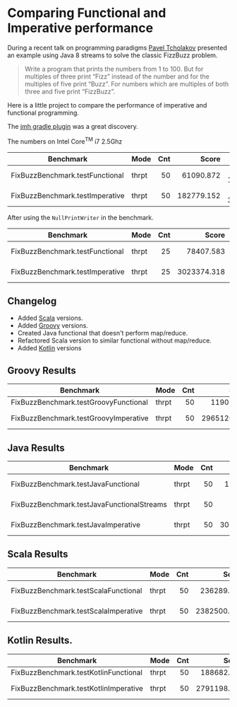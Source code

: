 # Comparing Functional and Imperative performance

During a recent talk on programming paradigms [Pavel Tcholakov](https://twitter.com/pavletko) presented an example using
Java 8 streams to solve the classic FizzBuzz problem.

> Write a program that prints the numbers from 1 to 100.
  But for multiples of three print “Fizz” instead of the number and for the multiples of five print “Buzz”.
  For numbers which are multiples of both three and five print “FizzBuzz”.

Here is a little project to compare the performance of imperative and functional programming.

The [jmh gradle plugin](https://github.com/melix/jmh-gradle-plugin) was a great discovery.


The numbers on Intel Core<sup>TM</sup> i7 2.5Ghz

|Benchmark | Mode | Cnt | Score|Error|Units|
|----------|------|----:|-----:|----:|-----|
| FixBuzzBenchmark.testFunctional     | thrpt | 50 |  61090.872 | ±  1798.539 | ops/s|
| FixBuzzBenchmark.testImperative     | thrpt | 50 | 182779.152 | ±  3148.576 | ops/s|

After using the `NullPrintWriter` in the benchmark.

|Benchmark | Mode | Cnt | Score|Error|Units|
|----------|------|----:|-----:|----:|-----|
|FixBuzzBenchmark.testFunctional     | thrpt | 25 |   78407.583 | ±  3516.310 | ops/s|
|FixBuzzBenchmark.testImperative     | thrpt | 25 | 3023374.318 | ± 94278.341 | ops/s|

## Changelog
* Added [Scala](http://www.scala-lang.org) versions.
* Added [Groovy](http://www.groovy-lang.org) versions.
* Created Java functional that doesn't perform map/reduce.
* Refactored Scala version to similar functional without map/reduce.
* Added [Kotlin](https://kotlinlang.org) versions

## Groovy Results
|Benchmark | Mode | Cnt | Score|Error|Units|
|----------|------|----:|-----:|----:|-----|
|FixBuzzBenchmark.testGroovyFunctional      | thrpt |  50 |   11903.295 | ±    269.842 | ops/s |
|FixBuzzBenchmark.testGroovyImperative      | thrpt |  50 | 2965120.814 | ± 110144.919 | ops/s |

## Java Results
|Benchmark | Mode | Cnt | Score|Error|Units|
|----------|------|----:|-----:|----:|-----|
|FixBuzzBenchmark.testJavaFunctional        | thrpt |  50 |  110031.245 | ±   2845.457 | ops/s |
|FixBuzzBenchmark.testJavaFunctionalStreams | thrpt |  50 |   78164.119 | ±   2859.085 | ops/s |
|FixBuzzBenchmark.testJavaImperative        | thrpt |  50 | 3060987.580 | ±  65957.279 | ops/s |

## Scala Results
|Benchmark | Mode | Cnt | Score|Error|Units|
|----------|------|----:|-----:|----:|-----|
|FixBuzzBenchmark.testScalaFunctional       | thrpt |  50 |  236289.522 | ±   5524.769 | ops/s |
|FixBuzzBenchmark.testScalaImperative       | thrpt |  50 | 2382500.827 | ±  52939.858 | ops/s |

## Kotlin Results.
|Benchmark | Mode | Cnt | Score|Error|Units|
|----------|------|----:|-----:|----:|-----|
|FixBuzzBenchmark.testKotlinFunctional      | thrpt |  50 |  188682.710 | ±   4904.750 | ops/s
|FixBuzzBenchmark.testKotlinImperative      | thrpt |  50 | 2791198.801 | ± 147170.861 | ops/s
